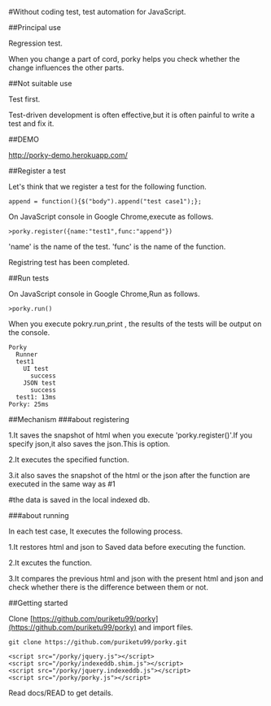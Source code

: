 #Without coding test, test automation for JavaScript.

##Principal use

Regression test.

When you change a part of cord, porky helps you check whether the change influences the other parts.

##Not suitable use

Test first.

Test-driven development is often effective,but it is often painful to write a test and fix it.

##DEMO

http://porky-demo.herokuapp.com/

##Register a test

Let's think that we register a test for the following function.

```coffeescript:append
append = function(){$("body").append("test case1");};
```

On JavaScript console in Google Chrome,execute as follows.

```javascript:console
>porky.register({name:"test1",func:"append"})
```

'name' is the name of the test. 'func' is the name of the function.

Registring test has been completed.

##Run tests

On JavaScript console in Google Chrome,Run as follows.

```javascript:console
>porky.run()
```

When you execute pokry.run,print , the results of the tests will be output on the console.

```yaml:result
Porky 
  Runner
  test1 
    UI test 
      success 
    JSON test 
      success 
  test1: 13ms 
Porky: 25ms 
```


##Mechanism
###about registering

1.It saves the snapshot of html when you execute 'porky.register()'.If you specify json,it also saves the json.This is option.

2.It executes the specified function.

3.it also saves the snapshot of the html or the json after the function are executed in the same way as #1

\#the data is saved in the local indexed db.

###about running

In each test case, It executes the following process.

1.It restores html and json to Saved data before executing the function. 

2.It excutes the function.

3.It compares the previous html and json with the present html and json and check whether there is the difference between them or not.


##Getting started

Clone [https://github.com/puriketu99/porky](https://github.com/puriketu99/porky) and import files.

```sh:clone
git clone https://github.com/puriketu99/porky.git
```


```html:importfiles
<script src="/porky/jquery.js"></script>
<script src="/porky/indexeddb.shim.js"></script>
<script src="/porky/jquery.indexeddb.js"></script>
<script src="/porky/porky.js"></script>
```


Read docs/READ to get details.
